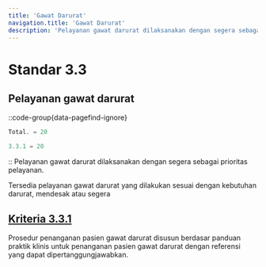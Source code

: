 ```yaml
---
title: 'Gawat Darurat'
navigation.title: 'Gawat Darurat'
description: 'Pelayanan gawat darurat dilaksanakan dengan segera sebagai prioritas pelayanan. Tersedia pelayanan gawat darurat yang dilakukan sesuai dengan kebutuhan darurat, mendesak atau segera '
---
```


# Standar 3.3
## Pelayanan gawat darurat 
::code-group{data-pagefind-ignore}
```js [Nilai]
Total. = 20
```
```js [Kriteria]
3.3.1 = 20
```
::
Pelayanan gawat darurat dilaksanakan dengan segera sebagai prioritas pelayanan. 

Tersedia pelayanan gawat darurat yang dilakukan sesuai dengan kebutuhan darurat, mendesak atau segera 

## [Kriteria 3.3.1](/3/3/1) 
Prosedur penanganan pasien gawat darurat disusun berdasar panduan praktik klinis untuk penanganan pasien gawat darurat dengan referensi yang dapat dipertanggungjawabkan. 


